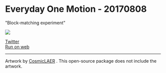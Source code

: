 # Everyday One Motion - 20170808  

"Block-matching experiment"  

![](https://i.imgur.com/2k2XQ2k.gif)  

[Twitter](https://twitter.com/motions_work/status/894577434737098752)  
[Run on web](http://fms-cat-eom.github.io/20170808/dist)  

---

Artwork by [CosmicLAER](https://twitter.com/CosmicLAER) . This open-source package does not include the artwork.
